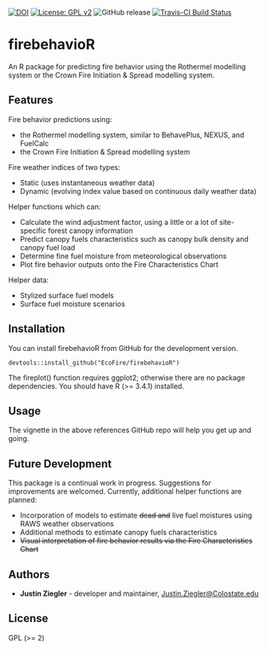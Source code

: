 [![DOI](https://zenodo.org/badge/DOI/10.5281/zenodo.1412014.svg)](https://doi.org/10.5281/zenodo.1412014) [![License: GPL v2](https://img.shields.io/badge/License-GPL%20v2-blue.svg)](https://www.gnu.org/licenses/old-licenses/gpl-2.0.en.html) 
![GitHub release](https://img.shields.io/badge/devel%20version-v0.1.0-blue.svg)
[![Travis-CI Build Status](https://travis-ci.org/EcoFire/firebehavioR.svg?branch=master)](https://travis-ci.org/EcoFire/firebehavioR)

firebehavioR
================

An R package for predicting fire behavior using the Rothermel modelling system or the Crown Fire Initiation & Spread modelling system.

Features
--------

Fire behavior predictions using:
* the Rothermel modelling system, similar to BehavePlus, NEXUS, and FuelCalc
* the Crown Fire Initiation & Spread modelling system

Fire weather indices of two types:
* Static (uses instantaneous weather data)
* Dynamic (evolving index value based on continuous daily weather data)

Helper functions which can:
* Calculate the wind adjustment factor, using a little or a lot of site-specific forest canopy information
* Predict canopy fuels characteristics such as canopy bulk density and canopy fuel load
* Determine fine fuel moisture from meteorological observations
* Plot fire behavior outputs onto the Fire Characteristics Chart

Helper data:
* Stylized surface fuel models
* Surface fuel moisture scenarios

Installation
------------

You can install firebehavioR from GitHub for the development version.

    devtools::install_github("EcoFire/firebehavioR")

The fireplot() function requires ggplot2; otherwise there are no package dependencies. You should have R (&gt;= 3.4.1) installed.

Usage
-----

The vignette in the above references GitHub repo will help you get up and going.

Future Development
-----

This package is a continual work in progress. Suggestions for improvements are welcomed. Currently, additional helper functions are planned: 
* Incorporation of models to estimate ~~dead and~~ live fuel moistures using RAWS weather observations 
* Additional methods to estimate canopy fuels characteristics
* ~~Visual interpretation of fire behavior results via the Fire Characteristics Chart~~

Authors
-------

-   **Justin Ziegler** - developer and maintainer, <Justin.Ziegler@Colostate.edu>

License
-------

GPL (&gt;= 2)
